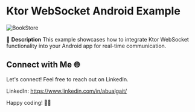 # Ktor WebSocket Android Example
![BookStore](https://github.com/abualgait/KtorWebsocket/assets/38107393/f93f39e5-5535-423d-adba-76d3864cefdf)

📝 **Description**
This example showcases how to integrate Ktor WebSocket functionality into your Android app for real-time communication.

 
## Connect with Me 🌐

Let's connect! Feel free to reach out on LinkedIn.

LinkedIn: https://www.linkedin.com/in/abualgait/

Happy coding! 🚀✨


